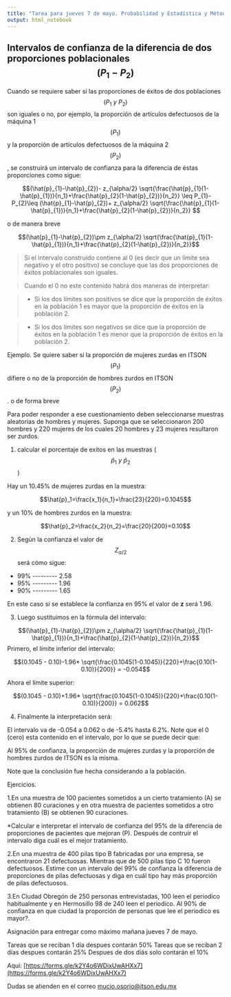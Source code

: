 ```yaml
---
title: "Tarea para jueves 7 de mayo. Probabilidad y Estadística y Métodos Estadísticos."
output: html_notebook
---
```



## Intervalos de confianza de la diferencia de dos proporciones poblacionales $$(P_{1}-P_{2})$$

Cuando se requiere saber si las proporciones de éxitos de dos poblaciones $$(P_{1}~y~ P_{2})$$son iguales o no, por ejemplo, la proporción de artículos defectuosos de la máquina 1 $$(P_1)$$ y la proporción de artículos defectuosos de la máquina 2 $$(P_2)$$, se construirá un intervalo de confianza para la diferencia de éstas proporciones como sigue:


$$(\hat{p}_{1}-\hat{p}_{2})- z_{\alpha/2} \sqrt{\frac{\hat{p}_{1}(1-\hat{p}_{1})}{n_1}+\frac{\hat{p}_{2}(1-\hat{p}_{2})}{n_2}} \leq P_{1}-P_{2}\leq (\hat{p}_{1}-\hat{p}_{2})+ z_{\alpha/2} \sqrt{\frac{\hat{p}_{1}(1-\hat{p}_{1})}{n_1}+\frac{\hat{p}_{2}(1-\hat{p}_{2})}{n_2}} $$

o de manera breve


$$(\hat{p}_{1}-\hat{p}_{2})\pm z_{\alpha/2} \sqrt{\frac{\hat{p}_{1}(1-\hat{p}_{1})}{n_1}+\frac{\hat{p}_{2}(1-\hat{p}_{2})}{n_2}}$$

> Si el intervalo construido contiene al 0 (es decir que un límite sea negativo y el otro positivo) se concluye que las dos proporciones de éxitos poblacionales son iguales.

> Cuando el 0 no este contenido habrá dos maneras de interpretar:

> * Si los dos límites son positivos se dice que la proporción de éxitos en la población 1 es mayor que la proporción de éxitos en la población 2.

> * Si los dos límites son negativos se dice que la proporción de éxitos en la población 1 es menor que la proporción de éxitos en la población 2.


Ejemplo. Se quiere saber si la proporción de mujeres zurdas en ITSON $$(P_1)$$ difiere o no de la proporción de hombres zurdos en ITSON $$(P_2)$$. 
o de forma breve

Para poder responder a ese cuestionamiento deben seleccionarse muestras aleatorias de hombres y mujeres. Suponga que se seleccionaron 200 hombres y 220 mujeres de los cuales 20 hombres y 23 mujeres resultaron ser zurdos.


1. calcular el porcentaje de exitos en las muestras ($$\hat{p}_1~y~\hat{p}_2$$)

Hay un 10.45% de mujeres zurdas en la muestra:

$$\hat{p}_1=\frac{x_1}{n_1}=\frac{23}{220}=0.1045$$

y un 10% de hombres zurdos en la muestra:

$$\hat{p}_2=\frac{x_2}{n_2}=\frac{20}{200}=0.10$$


2. Según la confianza el valor de $$Z_{\alpha /2}$$ será cómo sigue:

* 99% --------- 2.58
* 95% --------- 1.96
* 90% --------- 1.65

En este caso si se establece la confianza en 95% el valor de **z** será 1.96.

3. Luego sustituimos en la fórmula del intervalo:

$$(\hat{p}_{1}-\hat{p}_{2})\pm z_{\alpha/2} \sqrt{\frac{\hat{p}_{1}(1-\hat{p}_{1})}{n_1}+\frac{\hat{p}_{2}(1-\hat{p}_{2})}{n_2}}$$
Primero, el límite inferior del intervalo:

$$(0.1045 - 0.10)-1.96* \sqrt{\frac{0.1045(1-0.1045)}{220}+\frac{0.10(1-0.10)}{200}} = -0.054$$


Ahora el límite superior:

$$(0.1045 - 0.10)+1.96* \sqrt{\frac{0.1045(1-0.1045)}{220}+\frac{0.10(1-0.10)}{200}} = 0.062$$


4. Finalmente la interpretación será:

El intervalo va de -0.054 a 0.062 o de -5.4% hasta 6.2%. Note que el 0 (cero) esta contenido en el intervalo, por lo que se puede decir que:

Al 95% de confianza, la proporción de mujeres zurdas y la proporción de hombres zurdos de ITSON es la misma.

Note que la conclusión fue hecha considerando a la población.



Ejercicios.

1.En una muestra de 100 pacientes sometidos a un cierto tratamiento (A) se obtienen 80 curaciones y en otra muestra de pacientes sometidos a otro tratamiento (B) se obtienen 90 curaciones. 


*Calcular e interpretar el intervalo de confianza del 95% de la diferencia de proporciones de pacientes que mejoran (P). Después de contruir el intervalo diga cuál es el mejor tratamiento.


2.En una muestra de 400 pilas tipo B fabricadas por una empresa, se encontraron 21 defectuosas. Mientras que de 500 pilas tipo C 10 fueron defectuosos. Estime con un intervalo del 99% de confianza la diferencia de proporciones de pilas defectuosas y diga en cuál tipo hay más proporción de pilas defectuosos.


3.En Ciudad Obregón de 250 personas entrevistadas,  100 leen el periodico habitualmente y en Hermosillo 98 de 240 leen el periodico. Al 90% de confianza en que ciudad la  proporción de personas que lee el periodico es mayor?.



Asignación para entregar como máximo mañana jueves 7 de mayo. 

Tareas que se reciban 1 día despues contarán 50%
Tareas que se reciban 2 días despues contarán 25%
Despues de dos diás solo contarán el 10%


Aquí:
[https://forms.gle/k2Y4o6WDixUwAHXx7](https://forms.gle/k2Y4o6WDixUwAHXx7)


Dudas se atienden en el correo mucio.osorio@itson.edu.mx
